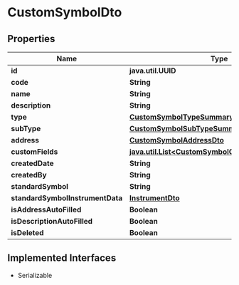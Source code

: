 

# CustomSymbolDto


## Properties

Name | Type | Description | Notes
------------ | ------------- | ------------- | -------------
**id** | **java.util.UUID** |  |  [optional]
**code** | **String** |  |  [optional]
**name** | **String** |  |  [optional]
**description** | **String** |  |  [optional]
**type** | [**CustomSymbolTypeSummaryDto**](CustomSymbolTypeSummaryDto.md) |  |  [optional]
**subType** | [**CustomSymbolSubTypeSummaryDto**](CustomSymbolSubTypeSummaryDto.md) |  |  [optional]
**address** | [**CustomSymbolAddressDto**](CustomSymbolAddressDto.md) |  |  [optional]
**customFields** | [**java.util.List&lt;CustomSymbolCustomFieldValueDto&gt;**](CustomSymbolCustomFieldValueDto.md) |  |  [optional]
**createdDate** | **String** |  |  [optional]
**createdBy** | **String** |  |  [optional]
**standardSymbol** | **String** |  |  [optional]
**standardSymbolInstrumentData** | [**InstrumentDto**](InstrumentDto.md) |  |  [optional]
**isAddressAutoFilled** | **Boolean** |  |  [optional]
**isDescriptionAutoFilled** | **Boolean** |  |  [optional]
**isDeleted** | **Boolean** |  |  [optional]


## Implemented Interfaces

* Serializable


